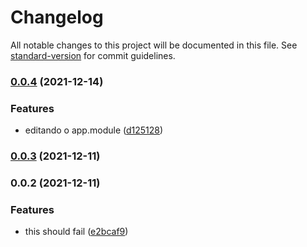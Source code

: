 # Changelog

All notable changes to this project will be documented in this file. See [standard-version](https://github.com/conventional-changelog/standard-version) for commit guidelines.

### [0.0.4](https://github.com/cristopherlee/apiNest/compare/v0.0.3...v0.0.4) (2021-12-14)

### Features

* editando o app.module ([d125128](https://github.com/cristopherlee/apiNest/commit/d1251285b85f90b5a73a734443d0500ce72e4485))

### [0.0.3](https://github.com/cristopherlee/apiNest/compare/v0.0.2...v0.0.3) (2021-12-11)

### 0.0.2 (2021-12-11)

### Features

* this should fail ([e2bcaf9](https://github.com/cristopherlee/apiNest/commit/e2bcaf9db78b04baba7db6ed0bcc6af8950c0438))
